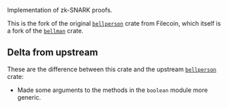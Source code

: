 Implementation of zk-SNARK proofs.

This is the fork of the original [`bellperson`][bellperson] crate from
Filecoin, which itself is a fork of the [`bellman`][bellman] crate.

## Delta from upstream

These are the difference between this crate and the upstream
[`bellperson`][bellperson] crate:

* Made some arguments to the methods in the `boolean` module more generic.

[bellperson]: https://github.com/filecoin-project/bellman
[bellman]: https://github.com/zkcrypto/bellman
